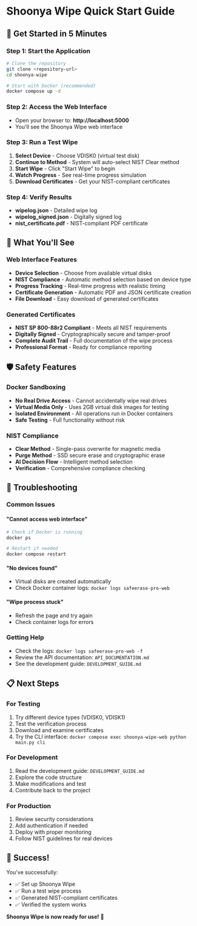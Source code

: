 # Shoonya Wipe Quick Start Guide

## 🚀 Get Started in 5 Minutes

### Step 1: Start the Application
```bash
# Clone the repository
git clone <repository-url>
cd shoonya-wipe

# Start with Docker (recommended)
docker compose up -d
```

### Step 2: Access the Web Interface
- Open your browser to: **http://localhost:5000**
- You'll see the Shoonya Wipe web interface

### Step 3: Run a Test Wipe
1. **Select Device** - Choose VDISK0 (virtual test disk)
2. **Continue to Method** - System will auto-select NIST Clear method
3. **Start Wipe** - Click "Start Wipe" to begin
4. **Watch Progress** - See real-time progress simulation
5. **Download Certificates** - Get your NIST-compliant certificates

### Step 4: Verify Results
- **wipelog.json** - Detailed wipe log
- **wipelog_signed.json** - Digitally signed log
- **nist_certificate.pdf** - NIST-compliant PDF certificate

## 🎯 What You'll See

### Web Interface Features
- **Device Selection** - Choose from available virtual disks
- **NIST Compliance** - Automatic method selection based on device type
- **Progress Tracking** - Real-time progress with realistic timing
- **Certificate Generation** - Automatic PDF and JSON certificate creation
- **File Download** - Easy download of generated certificates

### Generated Certificates
- **NIST SP 800-88r2 Compliant** - Meets all NIST requirements
- **Digitally Signed** - Cryptographically secure and tamper-proof
- **Complete Audit Trail** - Full documentation of the wipe process
- **Professional Format** - Ready for compliance reporting

## 🛡️ Safety Features

### Docker Sandboxing
- **No Real Drive Access** - Cannot accidentally wipe real drives
- **Virtual Media Only** - Uses 2GB virtual disk images for testing
- **Isolated Environment** - All operations run in Docker containers
- **Safe Testing** - Full functionality without risk

### NIST Compliance
- **Clear Method** - Single-pass overwrite for magnetic media
- **Purge Method** - SSD secure erase and cryptographic erase
- **AI Decision Flow** - Intelligent method selection
- **Verification** - Comprehensive compliance checking

## 🔧 Troubleshooting

### Common Issues

#### "Cannot access web interface"
```bash
# Check if Docker is running
docker ps

# Restart if needed
docker compose restart
```

#### "No devices found"
- Virtual disks are created automatically
- Check Docker container logs: `docker logs safeerase-pro-web`

#### "Wipe process stuck"
- Refresh the page and try again
- Check container logs for errors

### Getting Help
- Check the logs: `docker logs safeerase-pro-web -f`
- Review the API documentation: `API_DOCUMENTATION.md`
- See the development guide: `DEVELOPMENT_GUIDE.md`

## 📋 Next Steps

### For Testing
1. Try different device types (VDISK0, VDISK1)
2. Test the verification process
3. Download and examine certificates
4. Try the CLI interface: `docker compose exec shoonya-wipe-web python main.py cli`

### For Development
1. Read the development guide: `DEVELOPMENT_GUIDE.md`
2. Explore the code structure
3. Make modifications and test
4. Contribute back to the project

### For Production
1. Review security considerations
2. Add authentication if needed
3. Deploy with proper monitoring
4. Follow NIST guidelines for real devices

## 🎉 Success!

You've successfully:
- ✅ Set up Shoonya Wipe
- ✅ Run a test wipe process
- ✅ Generated NIST-compliant certificates
- ✅ Verified the system works

**Shoonya Wipe is now ready for use!** 🌱
